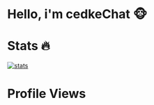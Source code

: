 # Hello, i'm cedkeChat 🐵

# Stats 🔥
[![stats](https://github-readme-stats.vercel.app/api/top-langs?username=00cedke&hide=html,scss,stylus,blade,jupyter%20notebook,python,css,shell,batchfile,dockerfile,typescript&theme=algolia&show_icons=true)](https://github.com/00cedke)

# Profile Views
<img src="https://komarev.com/ghpvc/?username=00cedke&style=flat-square&color=red" alt=""/>

<img src="https://th.bing.com/th/id/R.9bd34bad1fb6b233d2c1ca56a2c38eb7?rik=Sxp40uAFWRxs%2fg&riu=http%3a%2f%2fdiffusionph.cccommunication.biz%2fjpgok%2fredim_recadre_photo.php%3fpath_Photo%3d743331_2%26size%3dGR%26width%3d500%26height%3d500&ehk=khB0jpwwn32HlSgWw9r7i16DIuNzxfA7gPV2g%2fZ9LW0%3d&risl=&pid=ImgRaw&r=0" alt=""/>
